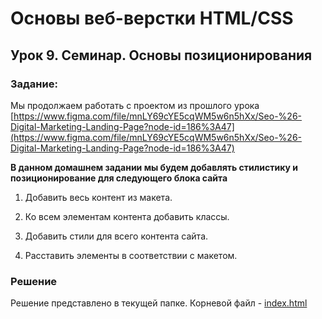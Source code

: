 # Основы веб-верстки HTML/CSS
## Урок 9. Семинар. Основы позиционирования

### Задание:

Мы продолжаем работать с проектом из прошлого урока [https://www.figma.com/file/mnLY69cYE5cqWM5w6n5hXx/Seo-%26-Digital-Marketing-Landing-Page?node-id=186%3A47](https://www.figma.com/file/mnLY69cYE5cqWM5w6n5hXx/Seo-%26-Digital-Marketing-Landing-Page?node-id=186%3A47)

**В данном домашнем задании мы будем добавлять стилистику и позиционирование для следующего блока сайта**

1. Добавить весь контент из макета.

2. Ко всем элементам контента добавить классы.

3. Добавить стили для всего контента сайта.

4. Расставить элементы в соответствии с макетом.

### Решение

Решение представлено в текущей папке. Корневой файл - [index.html](index.html)
